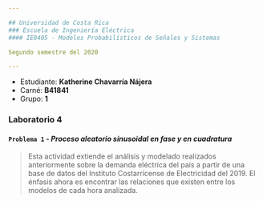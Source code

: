 ```yaml
---

## Universidad de Costa Rica
### Escuela de Ingeniería Eléctrica
#### IE0405 - Modelos Probabilísticos de Señales y Sistemas

Segundo semestre del 2020

---
```


* Estudiante: **Katherine Chavarría Nájera**
* Carné: **B41841**
* Grupo: **1**

### Laboratorio 4
#### `Problema 1` - *Proceso aleatorio sinusoidal en fase y en cuadratura*

> Esta actividad extiende el análisis y modelado realizados anteriormente sobre la demanda eléctrica del país a partir de una base de datos del Instituto Costarricense de Electricidad del 2019. El énfasis ahora es encontrar las relaciones que existen entre los modelos de cada hora analizada.
